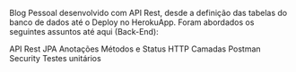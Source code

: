 
Blog Pessoal desenvolvido com API Rest, desde a definição das tabelas do banco de dados até o Deploy no HerokuApp. Foram abordados os seguintes assuntos até aqui (Back-End):

API Rest
JPA
Anotações
Métodos e Status HTTP
Camadas
Postman
Security
Testes unitários
